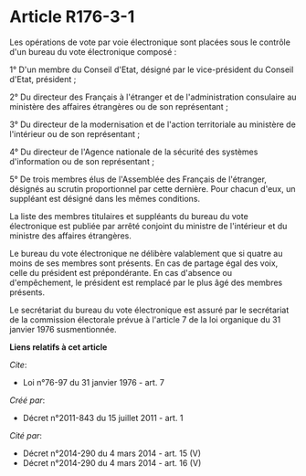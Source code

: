 # Article R176-3-1

Les opérations de vote par voie électronique sont placées sous le contrôle d'un bureau du vote électronique composé : 

1° D'un membre du Conseil d'Etat, désigné par le vice-président du Conseil d'Etat, président ; 

2° Du directeur des Français à l'étranger et de l'administration consulaire au ministère des affaires étrangères ou de son
représentant ; 

3° Du directeur de la modernisation et de l'action territoriale au ministère de l'intérieur ou de son représentant ; 

4° Du directeur de l'Agence nationale de la sécurité des systèmes d'information ou de son représentant ; 

5° De trois membres élus de l'Assemblée des Français de l'étranger, désignés au scrutin proportionnel par cette dernière.
Pour chacun d'eux, un suppléant est désigné dans les mêmes conditions. 

La liste des membres titulaires et suppléants du bureau du vote électronique est publiée par arrêté conjoint du ministre de
l'intérieur et du ministre des affaires étrangères. 

Le bureau du vote électronique ne délibère valablement que si quatre au moins de ses membres sont présents. En cas de partage
égal des voix, celle du président est prépondérante. En cas d'absence ou d'empêchement, le président est remplacé par le plus
âgé des membres présents. 

Le secrétariat du bureau du vote électronique est assuré par le secrétariat de la commission électorale prévue à l'article 7
de la loi organique du 31 janvier 1976 susmentionnée.

**Liens relatifs à cet article**

_Cite_:

  - Loi n°76-97 du 31 janvier 1976 - art. 7

_Créé par_:

  - Décret n°2011-843 du 15 juillet 2011 - art. 1

_Cité par_:

  - Décret n°2014-290 du 4 mars 2014 - art. 15 (V)
  - Décret n°2014-290 du 4 mars 2014 - art. 16 (V)
